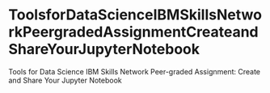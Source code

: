 # ToolsforDataScienceIBMSkillsNetworkPeergradedAssignmentCreateandShareYourJupyterNotebook
Tools for Data Science IBM Skills Network Peer-graded Assignment: Create and Share Your Jupyter Notebook
